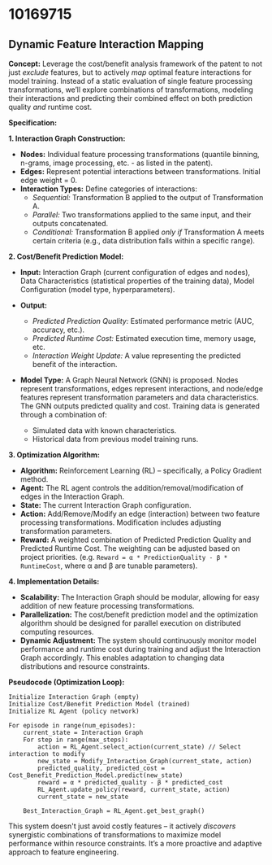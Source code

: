 # 10169715

## Dynamic Feature Interaction Mapping

**Concept:** Leverage the cost/benefit analysis framework of the patent to not just *exclude* features, but to actively *map* optimal feature interactions for model training. Instead of a static evaluation of single feature processing transformations, we’ll explore combinations of transformations, modeling their interactions and predicting their combined effect on both prediction quality *and* runtime cost.

**Specification:**

**1. Interaction Graph Construction:**

*   **Nodes:** Individual feature processing transformations (quantile binning, n-grams, image processing, etc. - as listed in the patent).
*   **Edges:** Represent potential interactions between transformations. Initial edge weight = 0.
*   **Interaction Types:** Define categories of interactions:
    *   *Sequential:*  Transformation B applied to the output of Transformation A.
    *   *Parallel:*  Two transformations applied to the same input, and their outputs concatenated.
    *   *Conditional:* Transformation B applied *only if* Transformation A meets certain criteria (e.g., data distribution falls within a specific range).

**2. Cost/Benefit Prediction Model:**

*   **Input:** Interaction Graph (current configuration of edges and nodes), Data Characteristics (statistical properties of the training data), Model Configuration (model type, hyperparameters).
*   **Output:** 
    *   *Predicted Prediction Quality:* Estimated performance metric (AUC, accuracy, etc.).
    *   *Predicted Runtime Cost:*  Estimated execution time, memory usage, etc.
    *   *Interaction Weight Update:* A value representing the predicted benefit of the interaction.

*   **Model Type:**  A Graph Neural Network (GNN) is proposed. Nodes represent transformations, edges represent interactions, and node/edge features represent transformation parameters and data characteristics. The GNN outputs predicted quality and cost. Training data is generated through a combination of:
    *   Simulated data with known characteristics.
    *   Historical data from previous model training runs.

**3. Optimization Algorithm:**

*   **Algorithm:**  Reinforcement Learning (RL) – specifically, a Policy Gradient method.
*   **Agent:**  The RL agent controls the addition/removal/modification of edges in the Interaction Graph.
*   **State:**  The current Interaction Graph configuration.
*   **Action:**  Add/Remove/Modify an edge (interaction) between two feature processing transformations.  Modification includes adjusting transformation parameters.
*   **Reward:**  A weighted combination of Predicted Prediction Quality and Predicted Runtime Cost.  The weighting can be adjusted based on project priorities.  (e.g. `Reward = α * PredictionQuality - β * RuntimeCost`, where α and β are tunable parameters).

**4. Implementation Details:**

*   **Scalability:** The Interaction Graph should be modular, allowing for easy addition of new feature processing transformations.
*   **Parallelization:** The cost/benefit prediction model and the optimization algorithm should be designed for parallel execution on distributed computing resources.
*   **Dynamic Adjustment:** The system should continuously monitor model performance and runtime cost during training and adjust the Interaction Graph accordingly. This enables adaptation to changing data distributions and resource constraints.

**Pseudocode (Optimization Loop):**

```
Initialize Interaction Graph (empty)
Initialize Cost/Benefit Prediction Model (trained)
Initialize RL Agent (policy network)

For episode in range(num_episodes):
    current_state = Interaction Graph
    For step in range(max_steps):
        action = RL_Agent.select_action(current_state) // Select interaction to modify
        new_state = Modify_Interaction_Graph(current_state, action)
        predicted_quality, predicted_cost = Cost_Benefit_Prediction_Model.predict(new_state)
        reward = α * predicted_quality - β * predicted_cost
        RL_Agent.update_policy(reward, current_state, action)
        current_state = new_state

    Best_Interaction_Graph = RL_Agent.get_best_graph()
```

This system doesn't just avoid costly features – it actively *discovers* synergistic combinations of transformations to maximize model performance within resource constraints. It’s a more proactive and adaptive approach to feature engineering.